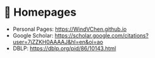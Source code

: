 # 📎 Homepages
- Personal Pages: https://WindVChen.github.io
- Google Scholar: https://scholar.google.com/citations?user=7jZZKH0AAAAJ&hl=en&oi=ao
- DBLP: https://dblp.org/pid/86/10143.html
